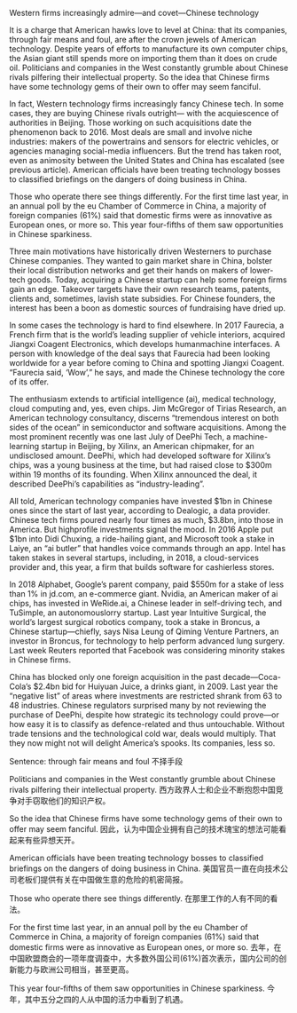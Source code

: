 Western firms increasingly admire—and covet—Chinese technology

It is a charge that American hawks love to level at China: that its companies, through fair means and foul, are after the crown jewels of American technology. Despite years of efforts to manufacture its own computer chips, the Asian giant still spends more on importing them than it does on crude oil. Politicians and companies in the West constantly grumble about Chinese rivals pilfering their intellectual property. So the idea that Chinese firms have some technology gems of their own to offer may seem fanciful.

In fact, Western technology firms increasingly fancy Chinese tech. In some cases, they are buying Chinese rivals outright— with the acquiescence of authorities in Beijing. Those working on such acquisitions date the phenomenon back to 2016. Most deals are small and involve niche industries: makers of the powertrains and sensors for electric vehicles, or agencies managing social-media influencers. But the trend has taken root, even as animosity between the United States and China has escalated (see previous article). American officials have been treating technology bosses to classified briefings on the dangers of doing business in China.

Those who operate there see things differently. For the first time last year, in an annual poll by the eu Chamber of Commerce in China, a majority of foreign companies (61%) said that domestic firms were as innovative as European ones, or more so. This year four-fifths of them saw opportunities in Chinese sparkiness.

Three main motivations have historically driven Westerners to purchase Chinese companies. They wanted to gain market share in China, bolster their local distribution networks and get their hands on makers of lower-tech goods. Today, acquiring a Chinese startup can help some foreign firms gain an edge. Takeover targets have their own research teams, patents, clients and, sometimes, lavish state subsidies. For Chinese founders, the interest has been a boon as domestic sources of fundraising have dried up.

In some cases the technology is hard to find elsewhere. In 2017 Faurecia, a French firm that is the world’s leading supplier of vehicle interiors, acquired Jiangxi Coagent Electronics, which develops humanmachine interfaces. A person with knowledge of the deal says that Faurecia had been looking worldwide for a year before coming to China and spotting Jiangxi Coagent. “Faurecia said, ‘Wow’,” he says, and made the Chinese technology the core of its offer.

The enthusiasm extends to artificial intelligence (ai), medical technology, cloud computing and, yes, even chips. Jim McGregor of Tirias Research, an American technology consultancy, discerns “tremendous interest on both sides of the ocean” in semiconductor and software acquisitions. Among the most prominent recently was one last July of DeePhi Tech, a machine-learning startup in Beijing, by Xilinx, an American chipmaker, for an undisclosed amount. DeePhi, which had developed software for Xilinx’s chips, was a young business at the time, but had raised close to $300m within 19 months of its founding. When Xilinx announced the deal, it described DeePhi’s capabilities as “industry-leading”.

All told, American technology companies have invested $1bn in Chinese ones since the start of last year, according to Dealogic, a data provider. Chinese tech firms poured nearly four times as much, $3.8bn, into those in America. But highprofile investments signal the mood. In 2016 Apple put $1bn into Didi Chuxing, a ride-hailing giant, and Microsoft took a stake in Laiye, an “ai butler” that handles voice commands through an app. Intel has taken stakes in several startups, including, in 2018, a cloud-services provider and, this year, a firm that builds software for cashierless stores.

In 2018 Alphabet, Google’s parent company, paid $550m for a stake of less than 1% in jd.com, an e-commerce giant. Nvidia, an American maker of ai chips, has invested in WeRide.ai, a Chinese leader in self-driving tech, and TuSimple, an autonomouslorry startup. Last year Intuitive Surgical, the world’s largest surgical robotics company, took a stake in Broncus, a Chinese startup—chiefly, says Nisa Leung of Qiming Venture Partners, an investor in Broncus, for technology to help perform advanced lung surgery. Last week Reuters reported that Facebook was considering minority stakes in Chinese firms.

China has blocked only one foreign acquisition in the past decade—Coca-Cola’s $2.4bn bid for Huiyuan Juice, a drinks giant, in 2009. Last year the “negative list” of areas where investments are restricted shrank from 63 to 48 industries. Chinese regulators surprised many by not reviewing the purchase of DeePhi, despite how strategic its technology could prove—or how easy it is to classify as defence-related and thus untouchable. Without trade tensions and the technological cold war, deals would multiply. That they now might not will delight America’s spooks. Its companies, less so.

Sentence:
through fair means and foul
不择手段

Politicians and companies in the West constantly grumble about Chinese rivals pilfering their intellectual property.
西方政界人士和企业不断抱怨中国竞争对手窃取他们的知识产权。

So the idea that Chinese firms have some technology gems of their own to offer may seem fanciful.
因此，认为中国企业拥有自己的技术瑰宝的想法可能看起来有些异想天开。

American officials have been treating technology bosses to classified briefings on the dangers of doing business in China.
美国官员一直在向技术公司老板们提供有关在中国做生意的危险的机密简报。

Those who operate there see things differently.
在那里工作的人有不同的看法。

For the first time last year, in an annual poll by the eu Chamber of Commerce in China, a majority of foreign companies (61%) said that domestic firms were as innovative as European ones, or more so.
去年，在中国欧盟商会的一项年度调查中，大多数外国公司(61%)首次表示，国内公司的创新能力与欧洲公司相当，甚至更高。

This year four-fifths of them saw opportunities in Chinese sparkiness.
今年，其中五分之四的人从中国的活力中看到了机遇。